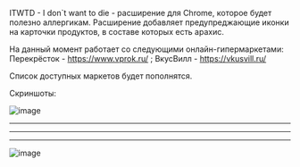 ITWTD - I don`t want to die - расширение для Chrome, которое будет полезно аллергикам.
Расширение добавляет предупреджающие иконки на карточки продуктов, в составе которых есть арахис.

На данный момент работает со следующими онлайн-гипермаркетами:
  Перекрёсток - https://www.vprok.ru/ ;
  ВкусВилл - https://vkusvill.ru/
  
  Список доступных маркетов будет пополнятся.
  
  Скриншоты:
  
  ![image](https://user-images.githubusercontent.com/75805737/135680258-c2d78747-9b88-49da-ae5b-7d76d5c06b29.png)
  
  ----------------------------------------------------------------------------
  ----------------------------------------------------------------------------
  ----------------------------------------------------------------------------

  ![image](https://user-images.githubusercontent.com/75805737/136227922-432df244-e4bf-4acc-98f9-6cb68dff48df.png)

